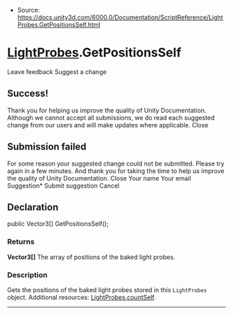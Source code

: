 * Source: https://docs.unity3d.com/6000.0/Documentation/ScriptReference/LightProbes.GetPositionsSelf.html

#  [LightProbes](https://docs.unity3d.com/6000.0/Documentation/ScriptReference/LightProbes.html).GetPositionsSelf
Leave feedback
Suggest a change
## Success!
Thank you for helping us improve the quality of Unity Documentation. Although we cannot accept all submissions, we do read each suggested change from our users and will make updates where applicable.
Close
## Submission failed
For some reason your suggested change could not be submitted. Please <a>try again</a> in a few minutes. And thank you for taking the time to help us improve the quality of Unity Documentation.
Close
Your name Your email Suggestion* Submit suggestion
Cancel
## Declaration
public Vector3[] GetPositionsSelf(); 
### Returns
**Vector3[]** The array of positions of the baked light probes. 
### Description
Gets the positions of the baked light probes stored in this `LightProbes` object.
Additional resources: [LightProbes.countSelf](https://docs.unity3d.com/6000.0/Documentation/ScriptReference/LightProbes-countSelf.html).
* * *
